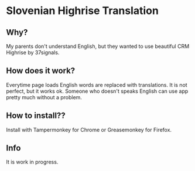 Slovenian Highrise Translation
==============================

## Why?

My parents don't understand English, but they wanted to use beautiful CRM Highrise by 37signals.

## How does it work?

Everytime page loads English words are replaced with translations. It is not perfect, but it works ok. Someone who doesn't speaks English can use app pretty much without a problem.

## How to install??

Install with Tampermonkey for Chrome or Greasemonkey for Firefox.

## Info

It is work in progress.